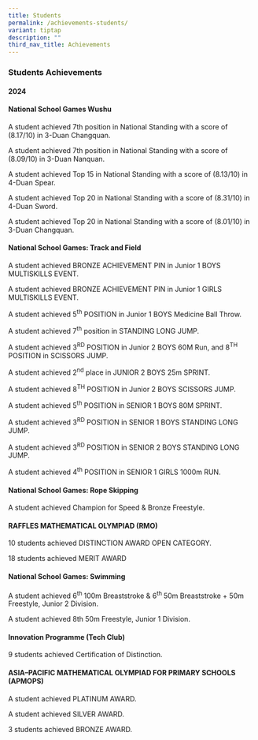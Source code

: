 ```yaml
---
title: Students
permalink: /achievements-students/
variant: tiptap
description: ""
third_nav_title: Achievements
---
```

<h3>Students Achievements</h3>
<h4>2024</h4>
<h4>National School Games Wushu</h4>
<p>A student achieved 7th position in National Standing with a score of (8.17/10)
in 3-Duan Changquan.</p>
<p>A student achieved 7th position in National Standing with a score of (8.09/10)
in 3-Duan Nanquan.</p>
<p>A student achieved Top 15 in National Standing with a score of (8.13/10)
in 4-Duan Spear.</p>
<p>A student achieved Top 20 in National Standing with a score of (8.31/10)
in 4-Duan Sword.</p>
<p>A student achieved Top 20 in National Standing with a score of (8.01/10)
in 3-Duan Changquan.</p>
<p></p>
<h4>National School Games: Track and Field</h4>
<p>A student achieved BRONZE ACHIEVEMENT PIN in Junior 1 BOYS MULTISKILLS
EVENT.</p>
<p>A student achieved BRONZE ACHIEVEMENT PIN in Junior 1 GIRLS MULTISKILLS
EVENT.</p>
<p>A student achieved 5<sup>th</sup> POSITION in Junior 1 BOYS Medicine Ball
Throw.</p>
<p>A student achieved 7<sup>th</sup> position in STANDING LONG JUMP.</p>
<p></p>
<p>A student achieved 3<sup>RD</sup> POSITION in Junior 2 BOYS 60M Run, and
8<sup>TH</sup> POSITION in SCISSORS JUMP.</p>
<p>A student achieved 2<sup>nd</sup> place in JUNIOR 2 BOYS 25m SPRINT.</p>
<p>A student achieved 8<sup>TH</sup> POSITION in Junior 2 BOYS SCISSORS JUMP.</p>
<p></p>
<p>A student achieved 5<sup>th</sup> POSITION in SENIOR 1 BOYS 80M SPRINT.</p>
<p>A student achieved 3<sup>RD</sup> POSITION in SENIOR 1 BOYS STANDING LONG
JUMP.</p>
<p>A student achieved 3<sup>RD</sup> POSITION in SENIOR 2 BOYS STANDING LONG
JUMP.</p>
<p>A student achieved 4<sup>th</sup> POSITION in SENIOR 1 GIRLS 1000m RUN.</p>
<h4>National School Games: Rope Skipping</h4>
<p>A student achieved Champion for Speed &amp; Bronze Freestyle.</p>
<h4>RAFFLES MATHEMATICAL OLYMPIAD&nbsp;(RMO)</h4>
<p>10 students achieved DISTINCTION AWARD OPEN CATEGORY.</p>
<p>18 students achieved MERIT AWARD</p>
<h4>National School Games: Swimming</h4>
<p>A student achieved 6<sup>th </sup>100m Breaststroke &amp; 6<sup>th </sup>50m
Breaststroke + 50m Freestyle, Junior 2 Division.</p>
<p>A student achieved 8th 50m Freestyle, Junior 1 Division.</p>
<h4>Innovation Programme (Tech Club)</h4>
<p>9 students achieved Certification of Distinction.</p>
<h4>ASIA–PACIFIC MATHEMATICAL OLYMPIAD FOR PRIMARY SCHOOLS (APMOPS)</h4>
<p>A student achieved PLATINUM AWARD.</p>
<p>A student achieved SILVER AWARD.</p>
<p>3 students achieved BRONZE AWARD.</p>
<p></p>